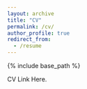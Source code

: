 ```yaml
---
layout: archive
title: "CV"
permalink: /cv/
author_profile: true
redirect_from:
  - /resume
---
```


{% include base_path %}

CV Link Here.
